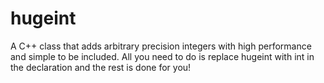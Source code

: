 # hugeint
A C++ class that adds arbitrary precision integers with high performance and simple to be included. All you need to do is replace hugeint with int in the declaration and the rest is done for you!
